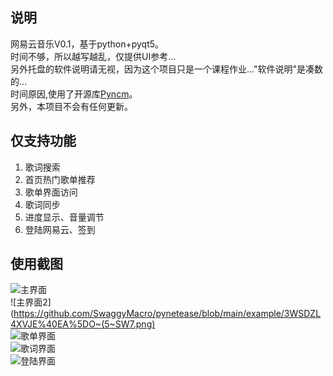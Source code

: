 ## 说明
网易云音乐V0.1，基于python+pyqt5。  
时间不够，所以越写越乱，仅提供UI参考...  
另外托盘的软件说明请无视，因为这个项目只是一个课程作业..."软件说明"是凑数的...  
时间原因,使用了开源库[Pyncm](https://github.com/greats3an/pyncm)。  
另外，本项目不会有任何更新。
## 仅支持功能
1. 歌词搜索  
2. 首页热门歌单推荐
3. 歌单界面访问
4. 歌词同步
5. 进度显示、音量调节
6. 登陆网易云、签到
## 使用截图
![主界面](https://github.com/SwaggyMacro/pynetease/blob/main/example/ZE%60XTKBSC3%7DDYURW3%24QTV35.png)  
![主界面2](https://github.com/SwaggyMacro/pynetease/blob/main/example/3WSDZL4XVJE%40EA%5DO~(5~SW7.png)  
![歌单界面](https://github.com/SwaggyMacro/pynetease/blob/main/example/%24N44E%40%60%5B3WFQR5H6NA56CFB.png)  
![歌词界面](https://github.com/SwaggyMacro/pynetease/blob/main/example/5V1E%7DBQGIH0%5BASH0%7DK%608QYP.png)  
![登陆界面](https://github.com/SwaggyMacro/pynetease/blob/main/example/~1XSJ73B7BUXKL0YA8T3W_A.png)
